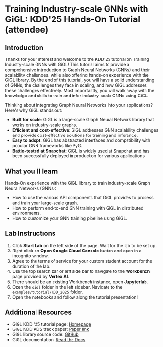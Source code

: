 # Training Industry-scale GNNs with GiGL: KDD'25 Hands-On Tutorial (attendee)

## Introduction

Thanks for your interest and welcome to the KDD'25 tutorial on Training Industry-scale GNNs with GiGL! This tutorial
aims to provide a comprehensive introduction to Graph Neural Networks (GNNs) and their scalability challenges, while
also offering hands-on experience with the GiGL library. By the end of this tutorial, you will have a solid
understanding of GNNs, the challenges they face in scaling, and how GiGL addresses these challenges effectively. Most
importantly, you will walk away with the knowledge and skills to train and infer industry-scale GNNs using GiGL.

Thinking about integrating Graph Neural Networks into your applications? Here's why GiGL stands out:

- **Built for scale**: GiGL is a large-scale Graph Neural Network library that works on industry-scale graphs.
- **Efficient and cost-effective**: GiGL addresses GNN scalability challenges and provide cost-effective solutions for
  training and inference.
- **Easy to adopt**: GiGL has abstracted interfaces and compatibility with popular GNN frameworks like PyG.
- **Battle-tested at Snapchat**: GiGL is widely used at Snapchat and has been successfully deployed in production for
  various applications.

## What you'll learn

Hands-On experience with the GiGL library to train industry-scale Graph Neural Networks (GNNs):

- How to use the various API components that GiGL provides to process and train your large-scale graph.
- How to perform end-to-end GNN training with GiGL in distributed environments.
- How to customize your GNN training pipeline using GiGL.

## Lab Instructions

1. Click **Start Lab** on the left side of the page. Wait for the lab to be set up.
2. Right click on **Open Google Cloud Console** button and open in a incognito window.
3. Agree to the terms of service for your custom student account for the duration of the lab.
4. Use the top search bar or left side bar to navigate to the **Workbench** page provided by **Vertex AI**.
5. There should be an existing Workbench instance, open **Jupyterlab**.
6. Open the `gigl` folder in the left sidebar. Navigate to the `examples/tutorial/KDD_2025` folder.
7. Open the notebooks and follow along the tutorial presentation!

## Additional Resources

- GiGL KDD '25 tutorial page:
  [Homepage](https://github.com/Snapchat/GiGL/blob/main/examples/tutorial/KDD_2025/README.md)
- GiGL KDD ADS track paper: [Paper link](https://arxiv.org/abs/2502.15054)
- GiGL library source code: [GitHub](https://github.com/Snapchat/GiGL/tree/main)
- GiGL documentation: [Read the Docs](https://snapchat.github.io/GiGL/index.html)
